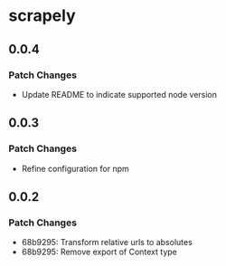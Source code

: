 # scrapely

## 0.0.4

### Patch Changes

- Update README to indicate supported node version

## 0.0.3

### Patch Changes

- Refine configuration for npm

## 0.0.2

### Patch Changes

- 68b9295: Transform relative urls to absolutes
- 68b9295: Remove export of Context type
